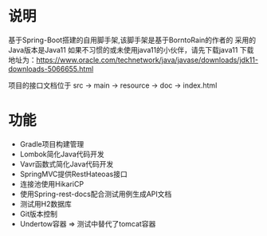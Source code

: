 # 说明

基于Spring-Boot搭建的自用脚手架,该脚手架是基于BorntoRain的作者的
采用的Java版本是Java11 如果不习惯的或未使用java11的小伙伴，请先下载java11
下载地址为：https://www.oracle.com/technetwork/java/javase/downloads/jdk11-downloads-5066655.html

项目的接口文档位于 src -> main -> resource -> doc -> index.html

# 功能

- Gradle项目构建管理
- Lombok简化Java代码开发
- Vavr函数式简化Java代码开发
- SpringMVC提供RestHateoas接口
- 连接池使用HikariCP
- 使用Spring-rest-docs配合测试用例生成API文档
- 测试用H2数据库
- Git版本控制
- Undertow容器 => 测试中替代了tomcat容器